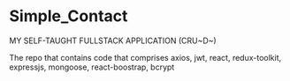 # Simple_Contact

MY SELF-TAUGHT FULLSTACK APPLICATION (CRU~D~)

The repo that contains code that comprises axios, jwt, react, redux-toolkit, expressjs, mongoose, react-boostrap, bcrypt




